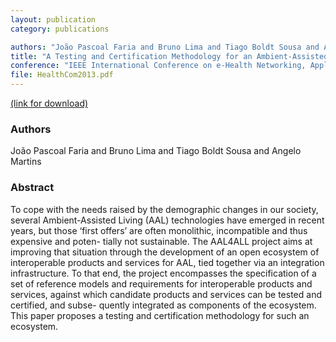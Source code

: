 ```yaml
---
layout: publication
category: publications

authors: "João Pascoal Faria and Bruno Lima and Tiago Boldt Sousa and Angelo Martins"
title: "A Testing and Certification Methodology for an Ambient-Assisted Living Ecosystem"
conference: "IEEE International Conference on e-Health Networking, Application & Services (IEEE Healthcom 2013)"
file: HealthCom2013.pdf
---
```


<a href="http://ieeexplore.ieee.org/xpls/abs_all.jsp?arnumber=6720744&tag=1"><i class="icon-pdf"></i> (link for download)</a>

### Authors

João Pascoal Faria and Bruno Lima and Tiago Boldt Sousa and Angelo Martins

### Abstract

To cope with the needs raised by the demographic changes in our society, several Ambient-Assisted Living (AAL) technologies have emerged in recent years, but those ‘first offers’ are often monolithic, incompatible and thus expensive and poten- tially not sustainable. The AAL4ALL project aims at improving that situation through the development of an open ecosystem of interoperable products and services for AAL, tied together via an integration infrastructure. To that end, the project encompasses the specification of a set of reference models and requirements for interoperable products and services, against which candidate products and services can be tested and certified, and subse- quently integrated as components of the ecosystem. This paper proposes a testing and certification methodology for such an ecosystem.

